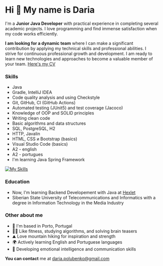 Hi 👋 My name is Daria
======================

I'm a **Junior Java Developer** with practical experience in completing several academic projects. 
I love programming and find immense satisfaction when my code works efficiently.

**I am looking for a dynamic team** where I can make a significant contribution by applying my technical skills and professional abilities. I strive for continuous professional growth and development. I am ready to learn new technologies and approaches to become a valuable member of your team. [Here's my CV](https://cv.hexlet.io/ru/resumes/4014)


### Skills
- Java
- Gradle, IntelliJ IDEA
- Code quality analysis and using Checkstyle
- Git, GitHub, CI (GitHub Actions)
- Аutomated testing (JUnit5) and test coverage (Jacoco)
- Knowledge of OOP and SOLID principles
- Writing clean code
- Basic algorithms and data structures
- SQL, PostgreSQL, H2
- HTTP, Javalin
- HTML, CSS и Bootstrap (basics)
- Visual Studio Code (basics)
- A2 - english
- A2 - portugues
- I'm learning Java Spring Framework

[![My Skills](https://skillicons.dev/icons?i=java,gradle,idea,bash,vim,github,git,html,css&theme=light)](https://skillicons.dev)


### Education
*   Now, I'm learning Backend Developement with Java at [Hexlet](https://ru.hexlet.io/)
*   Siberian State University of Telecommunications and Informatics with a degree in Information Technology in the Media Industry


### Other about me
*   📍  I'm based in Porto, Portugal
*   🤸🏼  Like fitness, studying algorithms, and solving brain teasers
*   ⛰  Love mountain hiking for inspiration and strength
*   🌍  Actively learning English and Portuguese languages
*   🧠  Developing emotional intelligence and communication skills

**You can contact** me at [daria.polubenko@gmail.com](mailto:daria.polubenko@gmail.com)
